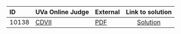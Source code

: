 | ID | UVa Online Judge | External | Link to solution |
|:---|:---|:---|:---:|
| 10138 | [CDVII](https://onlinejudge.org/index.php?option=com_onlinejudge&Itemid=8&category=24&page=show_problem&problem=1079) | [PDF](https://onlinejudge.org/external/101/10138.pdf) | [Solution](https%3A//github.com/versenyi98/programming-contests/tree/master/UVa%20Online%20Judge/10138%2520-%2520CDVII)|
